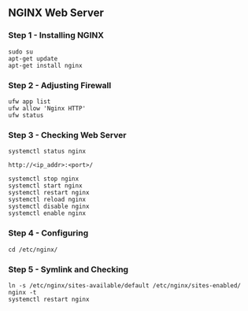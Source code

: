 ## NGINX Web Server

### Step 1 - Installing NGINX
```
sudo su
apt-get update
apt-get install nginx
```

### Step 2 - Adjusting Firewall
```
ufw app list
ufw allow 'Nginx HTTP'
ufw status
```

### Step 3 - Checking Web Server
```
systemctl status nginx
```
```
http://<ip_addr>:<port>/
```
```
systemctl stop nginx
systemctl start nginx
systemctl restart nginx
systemctl reload nginx
systemctl disable nginx
systemctl enable nginx
```

### Step 4 - Configuring
```
cd /etc/nginx/
```

### Step 5 - Symlink and Checking
```
ln -s /etc/nginx/sites-available/default /etc/nginx/sites-enabled/
nginx -t
systemctl restart nginx
```
